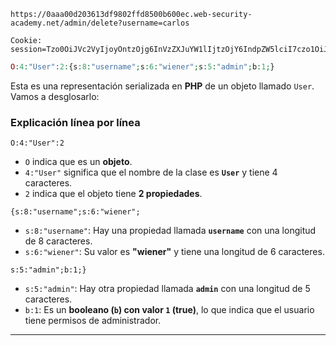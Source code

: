 ```
https://0aaa00d203613df9802ffd8500b600ec.web-security-academy.net/admin/delete?username=carlos
```

```
Cookie: session=Tzo0OiJVc2VyIjoyOntzOjg6InVzZXJuYW1lIjtzOjY6IndpZW5lciI7czo1OiJhZG1pbiI7YjoxO30%3d
```

```php
O:4:"User":2:{s:8:"username";s:6:"wiener";s:5:"admin";b:1;}
```

Esta es una representación serializada en **PHP** de un objeto llamado `User`. Vamos a desglosarlo:

### **Explicación línea por línea**

```
O:4:"User":2
```

- `O` indica que es un **objeto**.
- `4:"User"` significa que el nombre de la clase es **`User`** y tiene 4 caracteres.
- `2` indica que el objeto tiene **2 propiedades**.

```
{s:8:"username";s:6:"wiener";
```

- `s:8:"username"`: Hay una propiedad llamada **`username`** con una longitud de 8 caracteres.
- `s:6:"wiener"`: Su valor es **"wiener"** y tiene una longitud de 6 caracteres.

```
s:5:"admin";b:1;}
```

- `s:5:"admin"`: Hay otra propiedad llamada **`admin`** con una longitud de 5 caracteres.
- `b:1`: Es un **booleano (`b`) con valor `1` (true)**, lo que indica que el usuario tiene permisos de administrador.

---
